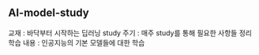 ## AI-model-study
교재 : 바닥부터 시작하는 딥러닝
study 주기 : 매주 study를 통해 필요한 사항들 정리
학습 내용 : 인공지능의 기본 모델들에 대한 학습
